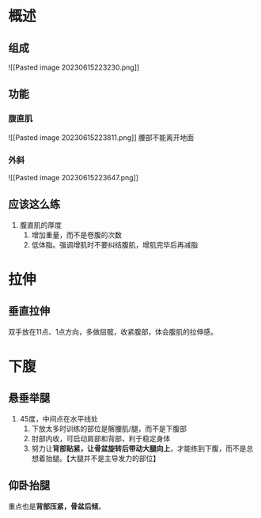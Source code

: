 # 概述
## 组成
![[Pasted image 20230615223230.png]] 
## 功能
### 腹直肌
![[Pasted image 20230615223811.png]] 
腰部不能离开地面

### 外斜
![[Pasted image 20230615223647.png]] 
## 应该这么练
1. 腹直肌的厚度
	1. 增加重量，而不是卷腹的次数
	2. 低体脂。强调增肌时不要纠结腹肌，增肌完毕后再减脂
# 拉伸
## 垂直拉伸
双手放在11点、1点方向，多做屈髋，收紧腹部，体会腹肌的拉伸感。
# 下腹
## 悬垂举腿
1. 45度，中间点在水平线处
	1. 下放太多时训练的部位是髂腰肌/腿，而不是下腹部
	2. 肘部内收，可启动肩部和背部，利于稳定身体
	3. 努力让**背部贴紧，让骨盆旋转后带动大腿向上**，才能练到下腹，而不是总想着抬腿。【大腿并不是主导发力的部位】
## 仰卧抬腿
重点也是**背部压紧，骨盆后倾**。